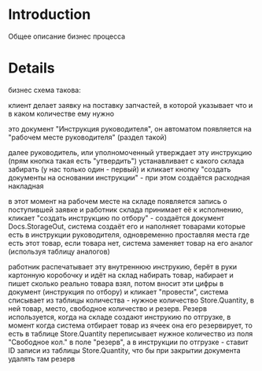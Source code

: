 # Introduction #

Общее описание бизнес процесса


# Details #

бизнес схема такова:

клиент делает заявку на поставку запчастей, в которой указывает что и в каком количестве ему нужно

это документ "Инструкция руководителя", он автоматом появляется на "рабочем месте руководителя" (раздел такой)

далее руководитель, или уполномоченный утверждает эту инструкцию (прям кнопка такая есть "утвердить") устанавливает с какого склада забирать (у нас только один - первый) и кликает кнопку "создать документы на основании инструкции" - при этом создаётся расходная накладная

в этот момент на рабочем месте на складе появляется запись о поступившей заявке и работник склада принимает её к исполнению, кликает "создать инструкцию по отбору" - создаётся документ Docs.StorageOut, система создаёт его и наполняет товарами которые есть в инструкции руководителя, одновременно проставляя места где есть этот товар, если товара нет, система заменяет товар на его аналог (используя таблицу аналогов)

работник распечатывает эту внутреннюю инструкию, берёт в руки картонную коробочку и идёт на склад набирать товар, набирает и пишет сколько реально товара взял, потом вносит эти цифры в документ (инструкция по отбору) и кликает "провести", система списывает из таблицы количества - нужное количество Store.Quantity, в ней товар, место, свободное количество и резерв.
Резерв используется, когда на складе создают инструкию по отгрузке, в момент когда система отбирает товар из ячеек она его резервирует, то есть в таблице Store.Quantity переписывает нужное количество из поля "Свободное кол." в поле "резерв", а в инструкции по отгрузке - ставит ID записи из таблицы Store.Quantity, что бы при закрытии документа удалять там резерв